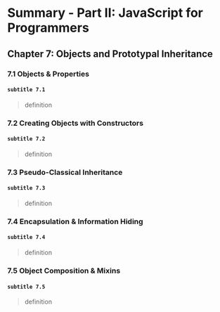 # Summary - Part II: JavaScript for Programmers

## Chapter 7: Objects and Prototypal Inheritance

### 7.1 Objects & Properties

#### `subtitle 7.1`

> definition

### 7.2 Creating Objects with Constructors

#### `subtitle 7.2`

> definition

### 7.3 Pseudo-Classical Inheritance

#### `subtitle 7.3`

> definition

### 7.4 Encapsulation & Information Hiding

#### `subtitle 7.4`

> definition

### 7.5 Object Composition & Mixins

#### `subtitle 7.5`

> definition
